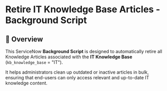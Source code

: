 # Retire IT Knowledge Base Articles - Background Script

## 📘 Overview
This ServiceNow **Background Script** is designed to automatically retire all Knowledge Articles associated with the **IT Knowledge Base** (`kb_knowledge_base` = "IT").  

It helps administrators clean up outdated or inactive articles in bulk, ensuring that end-users can only access relevant and up-to-date IT knowledge content.
